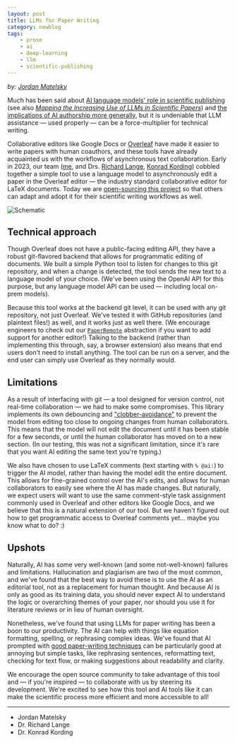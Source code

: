 ```yaml
---
layout: post
title: LLMs for Paper Writing
category: newblog
tags:
    - prose
    - ai
    - deep-learning
    - llm
    - scientific-publishing
---
```


*by: [Jordan Matelsky](https://jordan.matelsky.com)*

Much has been said about [AI language models' role in scientific publishing](https://www.scientificamerican.com/article/chatbots-have-thoroughly-infiltrated-scientific-publishing/) (see also [_Mapping the Increasing Use of LLMs in Scientific Papers_](https://arxiv.org/abs/2404.01268)) and [the implications of AI authorship more generally](https://houstonlawreview.org/article/92132-what-is-an-author-copyright-authorship-of-ai-art-through-a-philosophical-lens), but it is undeniable that LLM assistance — used properly — can be a force-multiplier for technical writing.

Collaborative editors like Google Docs or [Overleaf](https://www.overleaf.com/) have made it easier to write papers with human coauthors, and these tools have already acquainted us with the workflows of asynchronous text collaboration. Early in 2023, our team ([me](https://jordan.matelsky.com/), and Drs. [Richard Lange](https://sites.google.com/view/bonsai-lab/home), [Konrad Kording](https://kordinglab.com/)) cobbled together a simple tool to use a language model to asynchronously edit a paper in the Overleaf editor — the industry standard collaborative editor for LaTeX documents. Today we are [open-sourcing this project](https://github.com/KordingLab/llm4papers) so that others can adapt and adopt it for their scientific writing workflows as well.

![Schematic]({{site.url}}/assets/img/llm4papersschematic.png)

## Technical approach

Though Overleaf does not have a public-facing editing API, they have a robust git-flavored backend that allows for programmatic editing of documents. We built a simple Python tool to listen for changes to this git repository, and when a change is detected, the tool sends the new text to a language model of your choice. (We've been using the OpenAI API for this purpose, but any language model API can be used — including local on-prem models).

Because this tool works at the backend git level, it can be used with any git repository, not just Overleaf. We've tested it with GitHub repositories (and plaintext files!) as well, and it works just as well there. (We encourage engineers to check out our [`PaperRemote`](https://github.com/KordingLab/llm4papers/tree/main/llm4papers/paper_remote) abstraction if you want to add support for another editor!) Talking to the backend (rather than implementing this through, say, a browser extension) also means that end users don't need to install anything. The tool can be run on a server, and the end user can simply use Overleaf as they normally would.

## Limitations

As a result of interfacing with git — a tool designed for version control, not real-time collaboration — we had to make some compromises. This library implements its own debouncing and ["clobber-avoidance"](https://github.com/KordingLab/llm4papers/blob/7d54b9839cc803857151be56f4a7eeeb9ba0d7a3/llm4papers/paper_remote/OverleafGitPaperRemote.py#L50) to prevent the model from editing too close to ongoing changes from human collaborators. This means that the model will not edit the document until it has been stable for a few seconds, or until the human collaborator has moved on to a new section. (In our testing, this was not a significant limitation, since it's rare that you want AI editing the same text you're typing.)

We also have chosen to use LaTeX comments (text starting with `% @ai:`) to trigger the AI model, rather than having the model edit the entire document. This allows for fine-grained control over the AI's edits, and allows for human collaborators to easily see where the AI has made changes. But naturally, we expect users will want to use the same comment-style task assignment commonly used in Overleaf and other editors like Google Docs, and we believe that this is a natural extension of our tool. But we haven't figured out how to get programmatic access to Overleaf comments yet... maybe you know what to do? :)

## Upshots

Naturally, AI has some very well-known (and some not-well-known) failures and limitations. Hallucination and plagiarism are two of the most common, and we've found that the best way to avoid these is to use the AI as an editorial tool, not as a replacement for human thought. And because AI is only as good as its training data, you should never expect AI to understand the logic or overarching themes of your paper, nor should you use it for literature reviews or in lieu of human oversight.

Nonetheless, we've found that using LLMs for paper writing has been a boon to our productivity. The AI can help with things like equation formatting, spelling, or rephrasing complex ideas. We've found that AI prompted with [good paper-writing techniques](https://journals.plos.org/ploscompbiol/article?id=10.1371/journal.pcbi.1005619) can be particularly good at annoying but simple tasks, like rephrasing sentences, reformatting text, checking for text flow, or making suggestions about readability and clarity.

We encourage the open source community to take advantage of this tool and — if you're inspired — to collaborate with us by steering its development. We're excited to see how this tool and AI tools like it can make the scientific process more efficient and more accessible to all!

---

* Jordan Matelsky
* Dr. Richard Lange
* Dr. Konrad Kording
